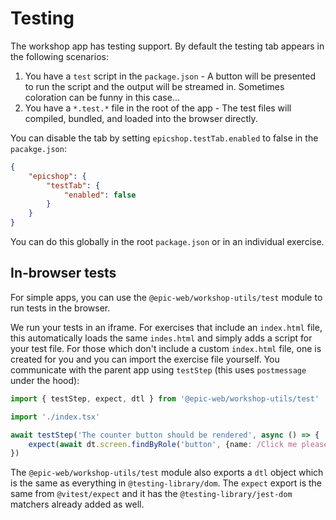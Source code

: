 # Testing

The workshop app has testing support. By default the testing tab appears in the
following scenarios:

1. You have a `test` script in the `package.json` - A button will be presented
   to run the script and the output will be streamed in. Sometimes coloration
   can be funny in this case...
2. You have a `*.test.*` file in the root of the app - The test files will
   compiled, bundled, and loaded into the browser directly.

You can disable the tab by setting `epicshop.testTab.enabled` to false in the
`pacakge.json`:

```json
{
	"epicshop": {
		"testTab": {
			"enabled": false
		}
	}
}
```

You can do this globally in the root `package.json` or in an individual
exercise.

## In-browser tests

For simple apps, you can use the `@epic-web/workshop-utils/test` module to run
tests in the browser.

We run your tests in an iframe. For exercises that include an `index.html` file,
this automatically loads the same `indes.html` and simply adds a script for your
test file. For those which don't include a custom `index.html` file, one is
created for you and you can import the exercise file yourself. You communicate
with the parent app using `testStep` (this uses `postmessage` under the hood):

```ts
import { testStep, expect, dtl } from '@epic-web/workshop-utils/test'

import './index.tsx'

await testStep('The counter button should be rendered', async () => {
	expect(await dt.screen.findByRole('button', {name: /Click me please/i})).toBeInTheDocument()
})
```

The `@epic-web/workshop-utils/test` module also exports a `dtl` object which is
the same as everything in `@testing-library/dom`. The `expect` export is the
same from `@vitest/expect` and it has the `@testing-library/jest-dom` matchers
already added as well.
